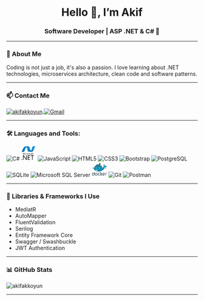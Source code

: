<h1 align="center">Hello 👋, I’m Akif</h1>
<h3 align="center">Software Developer | ASP .NET & C# 🚀</h3>

---

### 🧠 About Me
Coding is not just a job, it's also a passion. I love learning about .NET technologies, microservices architecture, clean code and software patterns.

---

### 📫 Contact Me

<p align="left">
  <a href="https://linkedin.com/in/akif-akkoyun" target="blank">
    <img align="center" src="https://raw.githubusercontent.com/rahuldkjain/github-profile-readme-generator/master/src/images/icons/Social/linked-in-alt.svg" alt="akifakkoyun" height="30" width="40" />
  </a>
  <a href="mailto:akifakkoyun09@gmail.com" target="blank">
    <img align="center" src="https://cdn.jsdelivr.net/gh/devicons/devicon/icons/google/google-original.svg" alt="Gmail" height="30" width="40" />
  </a>
</p>

---

### 🛠️ Languages and Tools:
<p align="left">
  <!-- Backend / Core -->
  <img src="https://cdn.jsdelivr.net/gh/devicons/devicon/icons/csharp/csharp-original.svg" height="40" alt="C#" />
  <img src="https://raw.githubusercontent.com/devicons/devicon/master/icons/dot-net/dot-net-original-wordmark.svg" alt="dotnet" width="40" height="40"/>

  <!-- Frontend -->
  <img src="https://cdn.jsdelivr.net/gh/devicons/devicon/icons/javascript/javascript-original.svg" height="40" alt="JavaScript" />
  <img src="https://cdn.jsdelivr.net/gh/devicons/devicon/icons/html5/html5-original.svg" height="40" alt="HTML5" />
  <img src="https://cdn.jsdelivr.net/gh/devicons/devicon/icons/css3/css3-original.svg" height="40" alt="CSS3" />
  <img src="https://cdn.jsdelivr.net/gh/devicons/devicon/icons/bootstrap/bootstrap-original.svg" height="40" alt="Bootstrap" />

  <!-- DB -->
  <img src="https://cdn.jsdelivr.net/gh/devicons/devicon/icons/postgresql/postgresql-original.svg" height="40" alt="PostgreSQL" />
  <img src="https://cdn.jsdelivr.net/gh/devicons/devicon/icons/sqlite/sqlite-original.svg" height="40" alt="SQLite" />
  <img src="https://cdn.jsdelivr.net/gh/devicons/devicon/icons/microsoftsqlserver/microsoftsqlserver-plain-wordmark.svg" alt="Microsoft SQL Server" width="40" height="40"/>

  <!-- Tools -->
  <img src="https://raw.githubusercontent.com/devicons/devicon/master/icons/docker/docker-original-wordmark.svg" alt="docker" width="40" height="40"/>
  <img src="https://cdn.jsdelivr.net/gh/devicons/devicon/icons/git/git-original.svg" height="40" alt="Git" />
  <img src="https://cdn.jsdelivr.net/gh/devicons/devicon/icons/postman/postman-original.svg" height="40" alt="Postman" />
</p>

---

### 🧰 Libraries & Frameworks I Use
- MediatR
- AutoMapper
- FluentValidation
- Serilog
- Entity Framework Core
- Swagger / Swashbuckle
- JWT Authentication

---

### 📊 GitHub Stats

<p><img align="center" src="https://github-readme-stats.vercel.app/api/top-langs?username=Akif-Akkoyun&show_icons=true&locale=en&layout=compact" alt="akifakkoyun" /></p>

---
